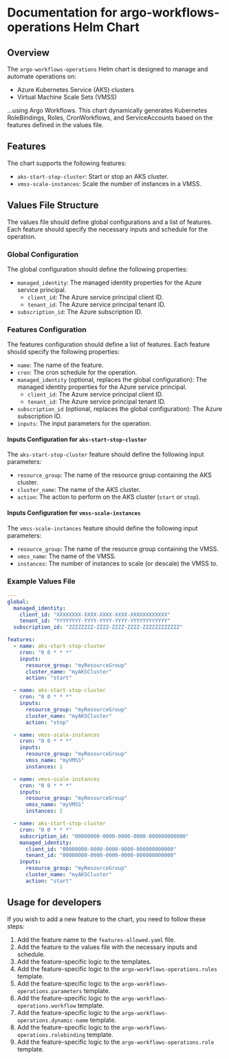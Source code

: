 # Documentation for argo-workflows-operations Helm Chart

## Overview

The `argo-workflows-operations` Helm chart is designed to manage and automate operations on:
- Azure Kubernetes Service (AKS) clusters
- Virtual Machine Scale Sets (VMSS)

...using Argo Workflows. This chart dynamically generates Kubernetes RoleBindings, Roles, CronWorkflows, and ServiceAccounts based on the features defined in the values file.

## Features

The chart supports the following features:
- `aks-start-stop-cluster`: Start or stop an AKS cluster.
- `vmss-scale-instances`: Scale the number of instances in a VMSS.

## Values File Structure

The values file should define global configurations and a list of features. Each feature should specify the necessary inputs and schedule for the operation.

### Global Configuration

The global configuration should define the following properties:
- `managed_identity`: The managed identity properties for the Azure service principal.
  - `client_id`: The Azure service principal client ID.
  - `tenant_id`: The Azure service principal tenant ID.
- `subscription_id`: The Azure subscription ID.

### Features Configuration

The features configuration should define a list of features. Each feature should specify the following properties:
- `name`: The name of the feature.
- `cron`: The cron schedule for the operation.
- `managed_identity` (optional, replaces the global configuration): The managed identity properties for the Azure service principal.
  - `client_id`: The Azure service principal client ID.
  - `tenant_id`: The Azure service principal tenant ID.
- `subscription_id` (optional, replaces the global configuration): The Azure subscription ID.
- `inputs`: The input parameters for the operation.

#### Inputs Configuration for `aks-start-stop-cluster`

The `aks-start-stop-cluster` feature should define the following input parameters:
- `resource_group`: The name of the resource group containing the AKS cluster.
- `cluster_name`: The name of the AKS cluster.
- `action`: The action to perform on the AKS cluster (`start` or `stop`).

#### Inputs Configuration for `vmss-scale-instances`

The `vmss-scale-instances` feature should define the following input parameters:
- `resource_group`: The name of the resource group containing the VMSS.
- `vmss_name`: The name of the VMSS.
- `instances`: The number of instances to scale (or descale) the VMSS to.

### Example Values File

```yaml
---
global:
  managed_identity:
    client_id: "XXXXXXXX-XXXX-XXXX-XXXX-XXXXXXXXXXXX"
    tenant_id: "YYYYYYYY-YYYY-YYYY-YYYY-YYYYYYYYYYYY"
  subscription_id: "ZZZZZZZZ-ZZZZ-ZZZZ-ZZZZ-ZZZZZZZZZZZZ"

features:
  - name: aks-start-stop-cluster
    cron: "0 0 * * *"
    inputs:
      resource_group: "myResourceGroup"
      cluster_name: "myAKSCluster"
      action: "start"

  - name: aks-start-stop-cluster
    cron: "0 0 * * *"
    inputs:
      resource_group: "myResourceGroup"
      cluster_name: "myAKSCluster"
      action: "stop"

  - name: vmss-scale-instances
    cron: "0 0 * * *"
    inputs:
      resource_group: "myResourceGroup"
      vmss_name: "myVMSS"
      instances: 1

  - name: vmss-scale-instances
    cron: "0 0 * * *"
    inputs:
      resource_group: "myResourceGroup"
      vmss_name: "myVMSS"
      instances: 2

  - name: aks-start-stop-cluster
    cron: "0 0 * * *"
    subscription_id: "00000000-0000-0000-0000-000000000000"
    managed_identity:
      client_id: "00000000-0000-0000-0000-000000000000"
      tenant_id: "00000000-0000-0000-0000-000000000000"
    inputs:
      resource_group: "myResourceGroup"
      cluster_name: "myAKSCluster"
      action: "start"
```

## Usage for developers

If you wish to add a new feature to the chart, you need to follow these steps:

1. Add the feature name to the `features-allowed.yaml` file.
2. Add the feature to the values file with the necessary inputs and schedule.
3. Add the feature-specific logic to the templates.
4. Add the feature-specific logic to the `argo-workflows-operations.rules` template.
5. Add the feature-specific logic to the `argo-workflows-operations.parameters` template.
6. Add the feature-specific logic to the `argo-workflows-operations.workflow` template.
7. Add the feature-specific logic to the `argo-workflows-operations.dynamic-name` template.
8. Add the feature-specific logic to the `argo-workflows-operations.rolebinding` template.
9. Add the feature-specific logic to the `argo-workflows-operations.role` template.
